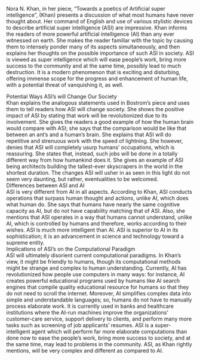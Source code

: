 Nora N. Khan, in her piece, “Towards a poetics of Artificial super intelligence”, (Khan) presents a discussion of what most humans have never thought about. Her command of English and use of various stylistic devices to describe artificial super intelligence (ASI) are impressive. Khan informs the readers of more powerful artificial intelligence (AI) than any ever witnessed on earth. She makes the reader familiar with the topic by causing them to intensely ponder many of its aspects simultaneously, and then explains her thoughts on the possible importance of such ASI in society. ASI is viewed as super intelligence which will ease people’s work, bring more success to the community and at the same time, possibly lead to much destruction. It is a modern phenomenon that is exciting and disturbing, offering immense scope for the progress and enhancement of human life, with a potential threat of vanquishing it, as well. 
<div/>
Potential Ways ASI’s will Change Our Society
<div/>
Khan explains the analogous statements used in Bostrom’s piece and uses them to tell readers how ASI will change society. She shows the positive impact of ASI by stating that work will be revolutionized due to its involvement. She gives the readers a good example of how the human brain would compare with ASI; she says that the comparison would be like that between an ant’s and a human’s brain. She explains that ASI will do repetitive and strenuous work with the speed of lightning. She however, denies that ASI will completely usurp humans’ occupations, which is reassuring. She states that, instead, such jobs will be done in a totally different way from how humankind does it. She gives an example of ASI being architects building the tallest-ever skyscrapers in the world in the shortest duration.  The changes ASI will usher in as seen in this light do not seem very daunting, but rather, eventualities to be welcomed.
<div/>
Differences between ASI and AI
<div/>
ASI is very different from AI in all aspects. According to Khan, ASI conducts operations that surpass human thought and actions, unlike AI, which does what human do. She says that humans have nearly the same cognitive capacity as AI, but do not have capability matching that of ASI. Also, she mentions that ASI operates in a way that humans cannot understand, unlike AI, which is controlled by humans and therefore, works according to their wishes. ASI is  much more intelligent than AI.  ASI is superior to AI in its sophistication; it is an advancement in science and technology toward a supreme entity.
<div/>
Implications of ASI’s on the Computational Paradigm 
<div/>
ASI will ultimately disorient current computational paradigms.  In Khan’s view, it might be friendly to humans, though its computational methods might be strange and complex to human understanding. Currently, AI has revolutionized how people use computers in many ways: for instance, AI creates powerful educational programs used by humans like AI search engines that compile quality educational resource for humans so that they do not need to scroll the internet. Moreover, AI simplifies complex data into simple and understandable languages; so, humans do not have to manually process elaborate work. It is currently used in banks and healthcare institutions where the AI-run machines improve the organizations’ customer-care service, support delivery to clients, and perform many more tasks such as screening of job applicants’ resumes.  ASI is a super-intelligent agent which will perform far more elaborate computations than done now to ease the people’s work, bring more success to society, and at the same time, may lead to problems in the community.  ASI, as Khan rightly mentions, will be very complex and different as compared to AI. 
